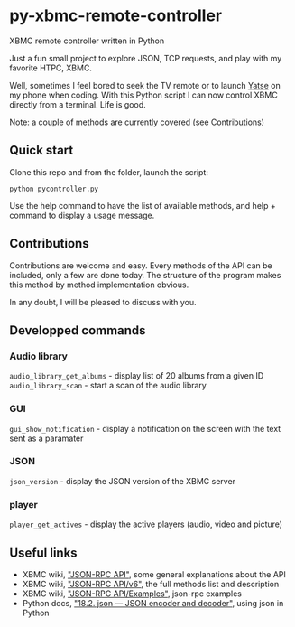 py-xbmc-remote-controller
=========================

XBMC remote controller written in Python

Just a fun small project to explore JSON, TCP requests, and play with my favorite HTPC, XBMC.

Well, sometimes I feel bored to seek the TV remote or to launch [Yatse][4] on my phone when coding. With this Python script I can now control XBMC directly from a terminal. Life is good.

Note: a couple of methods are currently covered (see Contributions)

## Quick start

Clone this repo and from the folder, launch the script:

```
python pycontroller.py
```

Use the help command to have the list of available methods, and help + command to display a usage message.

## Contributions

Contributions are welcome and easy. Every methods of the API can be included, only a few are done today. The structure of the program makes this method by method implementation obvious.

In any doubt, I will be pleased to discuss with you.

## Developped commands

### Audio library
```audio_library_get_albums``` - display list of 20 albums from a given ID
```audio_library_scan``` - start a scan of the audio library
 
### GUI
```gui_show_notification``` - display a notification on the screen with the text sent as a paramater

### JSON
```json_version``` - display the JSON version of the XBMC server

### player
```player_get_actives``` - display the active players (audio, video and picture)

## Useful links

+ XBMC wiki, ["JSON-RPC API"][1], some general explanations about the API
+ XBMC wiki, ["JSON-RPC API/v6"][2], the full methods list and description
+ XBMC wiki, ["JSON-RPC API/Examples"][5], json-rpc examples
+ Python docs, ["18.2. json — JSON encoder and decoder"][3], using json in Python

[1]: http://wiki.xbmc.org/?title=JSON-RPC_API
[2]: http://wiki.xbmc.org/index.php?title=JSON-RPC_API/v6
[3]: http://docs.python.org/2/library/json.html
[4]: http://yatse.leetzone.org/redmine
[5]: http://wiki.xbmc.org/index.php?title=JSON-RPC_API/Examples
